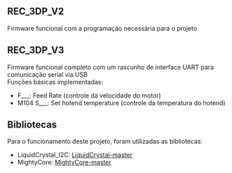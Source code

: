 ## REC_3DP_V2  
Firmware funcional com a programação necessária para o projeto

## REC_3DP_V3
Firmware funcional completo com um rascunho de interface UART para comunicação serial via USB  
Funções básicas implementadas:
* F___: Feed Rate (controle da velocidade do motor)
* M104 S___: Set hotend temperature (controle da temperatura do hotend)

## Bibliotecas  
Para o funcionamento deste projeto, foram utilizadas as bibliotecas:  
* LiquidCrystal_I2C: [LiquidCrystal-master](Bibliotecas/LiquidCrystal_I2C-master.zip)  
* MightyCore: [MightyCore-master](Bibliotecas/MightyCore-master.zip)
